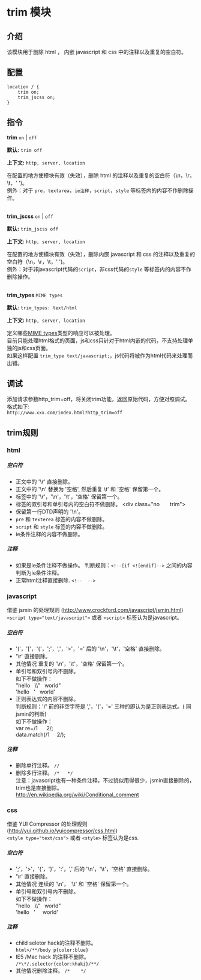 # trim 模块

## 介绍

该模块用于删除 html ， 内嵌 javascript 和 css 中的注释以及重复的空白符。


## 配置

    location / {
        trim on;
        trim_jscss on;
    }

## 指令

**trim** `on` | `off`

**默认:** `trim off`

**上下文:** `http, server, location` 
     
在配置的地方使模块有效（失效），删除 html 的注释以及重复的空白符（\n，\r，\t，' ')。   
例外：对于 `pre`，`textarea`，`ie注释`，`script`，`style` 等标签内的内容不作删除操作。   
<br/>

**trim_jscss** `on` | `off`

**默认:** `trim_jscss off`

**上下文:** `http, server, location` 
     
在配置的地方使模块有效（失效），删除内嵌 javascript 和 css 的注释以及重复的空白符（\n，\r，\t，' ')。   
例外：对于非javascript代码的`script`，非css代码的`style` 等标签内的内容不作删除操作。   
<br/>

**trim_types** `MIME types`

**默认:** `trim_types: text/html`

**上下文:** `http, server, location`

定义哪些[MIME types](http://en.wikipedia.org/wiki/MIME_type)类型的响应可以被处理。  
目前只能处理html格式的页面，js和css只针对于html内嵌的代码，不支持处理单独的js和css页面。  
如果这样配置 `trim_type text/javascript;`，js代码将被作为html代码来处理而出错。
<br/>

## 调试

添加请求参数http_trim=off，将关闭trim功能，返回原始代码，方便对照调试。   
格式如下:  
`http://www.xxx.com/index.html?http_trim=off`

## trim规则

### html
#####  空白符

+ 正文中的 '\r' 直接删除。  
+ 正文中的 '\n' 替换为 '空格', 然后重复 \t' 和 '空格' 保留第一个。 
+ 标签中的 '\r'，'\n'，'\t'，'空格' 保留第一个。  
+ 标签的双引号和单引号内的空白符不做删除。 
\<div class="no &nbsp; &nbsp; &nbsp;  trim"\>
+ 保留第一行DTD声明的 '\n'。  
+ `pre` 和 `texterea` 标签的内容不做删除。  
+ `script` 和 `style` 标签的内容不做删除。  
+ ie条件注释的内容不做删除。 

##### 注释
+ 如果是ie条件注释不做操作。
   判断规则：`<!--[if <![endif]-->`  之间的内容判断为ie条件注释。
+ 正常html注释直接删除.  `<!--  -->`
    
### javascript  
借鉴 jsmin 的处理规则 (http://www.crockford.com/javascript/jsmin.html)  
`<script type="text/javascript">` 或者 `<script>` 标签认为是javascript。  
##### 空白符  
+ '('，'['，'{'，';'，','，'>'，'=' 后的 '\n'，'\t'，'空格' 直接删除。
+ '\r' 直接删除。 
+ 其他情况 重复的 '\n'，'\t'，'空格' 保留第一个。  
+ 单引号和双引号内不删除。  
     如下不做操作：  
     "hello   &nbsp;   \\\\"  &nbsp;   world"   
     'hello  &nbsp;       \'  &nbsp;   world'  
+ 正则表达式的内容不删除。  
     判断规则：'/' 前的非空字符是 ','，'('，'=' 三种的即认为是正则表达式。( 同jsmin的判断)   
     如下不做操作：   
     var re=/1 &nbsp; &nbsp; &nbsp;2/;     
     data.match(/1  &nbsp;  &nbsp; 2/);  

##### 注释  
+ 删除单行注释。  `//`  
+ 删除多行注释。  `/*   */`  
注意：javascript也有一种条件注释，不过貌似用得很少，jsmin直接删除的，trim也是直接删除。  
http://en.wikipedia.org/wiki/Conditional_comment  

### css  
借鉴 YUI Compressor 的处理规则 (http://yui.github.io/yuicompressor/css.html)   
`<style type="text/css">` 或者 `<style>` 标签认为是css.  
##### 空白符  
+ ';'，'>'，'{'，'}'，':'，',' 后的 '\n'，'\t'，'空格' 直接删除。  
+ '\r' 直接删除。 
+ 其他情况 连续的 '\n'， '\t' 和 '空格'  保留第一个。  
+ 单引号和双引号内不删除。  
     如下不做操作：  
     "hello   &nbsp;  \\\\\"  &nbsp;    world"  
      'hello  &nbsp;   \'   &nbsp;  &nbsp;   world' 

##### 注释   
+  child seletor hack的注释不删除。  
      `html>/**/body p{color:blue}`  
+  IE5 /Mac hack 的注释不删除。  
     `/*\*/.selector{color:khaki}/**/`  
+  其他情况删除注释。  `/*    */`  

